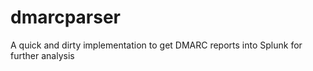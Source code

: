 # dmarcparser
A quick and dirty implementation to get DMARC reports into Splunk for further analysis
